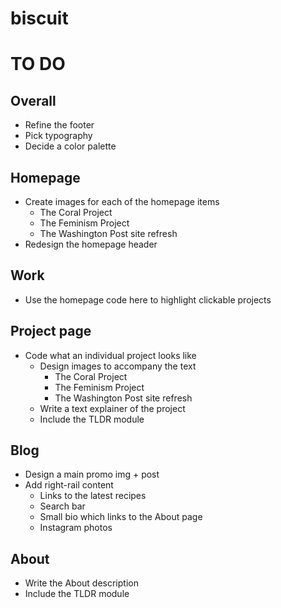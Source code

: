 # biscuit
# TO DO 

## Overall 
- Refine the footer
- Pick typography 
- Decide a color palette

## Homepage
- Create images for each of the homepage items 
  - The Coral Project 
  - The Feminism Project 
  - The Washington Post site refresh 
- Redesign the homepage header 

## Work 
- Use the homepage code here to highlight clickable projects 

## Project page 
- Code what an individual project looks like 
  - Design images to accompany the text 
    - The Coral Project 
    - The Feminism Project 
    - The Washington Post site refresh 
  - Write a text explainer of the project 
  - Include the TLDR module 

## Blog 
- Design a main promo img + post 
- Add right-rail content 
  - Links to the latest recipes 
  - Search bar 
  - Small bio which links to the About page 
  - Instagram photos

## About 
- Write the About description 
- Include the TLDR module
